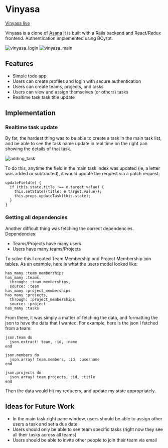 # Vinyasa

[Vinyasa live](https://vinyasa.herokuapp.com/#/dashboard)

Vinyasa is a clone of [Asana](https://asana.com/?utm_source=app.asana.com&utm_campaign=app.asana.com#close)
It is built with a Rails backend and React/Redux frontend. Authentication implemented using BCyrpt.

![vinyasa_login](https://github.com/adrianhorning08/vinyasa/blob/master/vinyasa%20login.png)
![vinyasa_main](https://github.com/adrianhorning08/vinyasa/blob/master/vinyasa%20main.png)
## Features

  * Simple todo app
  * Users can create profiles and login with secure authentication
  * Users can create teams, projects, and tasks
  * Users can view and assign themselves (or others) tasks
  * Realtime task task title update

## Implementation

### Realtime task update
By far, the hardest thing was to be able to create a task in the main task list, and be able to see the task name update in real time on the right pan showing the details of that task.

![adding_task](https://github.com/adrianhorning08/vinyasa/blob/master/vinyasa%20adding%20a%20task.png)

To do this, anytime the field in the main task index was updated (ie, a letter was added or subtracted), it would update the request via a patch request:
```
updateField(e) {
  if (this.state.title !== e.target.value) {
    this.setState({title: e.target.value});
    this.props.updateTask(this.state);
  }
}
```

### Getting all dependencies
Another difficult thing was fetching the correct dependencies.
Dependencies:
  * Teams/Projects have many users
  * Users have many teams/Projects

To solve this I created Team Membership and Project Membership join tables. As an example, here is what the users model looked like:
```
has_many :team_memberships
has_many :teams,
  through: :team_memberships,
  source: :team
has_many :project_memberships
has_many :projects,
  through: :project_memberships,
  source: :project
has_many :tasks
```
From there, it was simply a matter of fetching the data, and formatting the json to have the data that I wanted. For example, here is the json I fetched from a team:

```
json.team do
  json.extract! team, :id, :name
end

json.members do
  json.array! team.members, :id, :username
end

json.projects do
  json.array! team.projects, :id, :title
end
```

Then the data would hit my reducers, and update my state appropriately.


## Ideas for Future Work

  * In the main task right pane window, users should be able to assign other users a task and set a due date
  * Users should only be able to see team specific tasks (right now they see all their tasks across all teams)
  * Users should be able to invite other people to join their team via email
